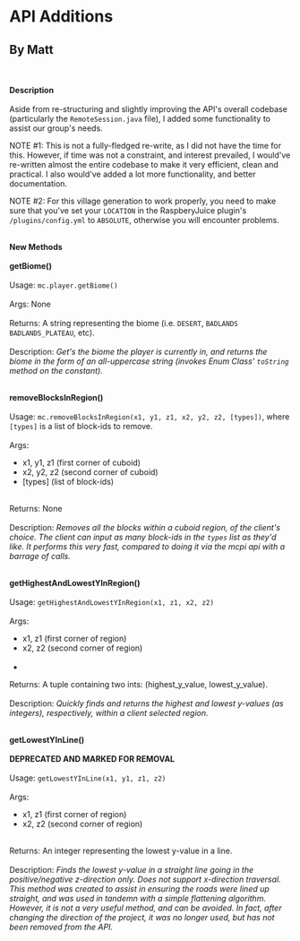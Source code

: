 # API Additions

## By Matt

<br></br>
**Description**
<br></br>
Aside from re-structuring and slightly improving the API's overall codebase (particularly the ``RemoteSession.java``
file), I added some functionality to assist our group's needs.

NOTE #1: This is not a fully-fledged re-write, as I did not have the time for this. However, if time was not a constraint,
and interest prevailed, I would've re-written almost the entire codebase to make it very efficient, clean and practical.
I also would've added a lot more functionality, and better documentation.


NOTE #2: For this village generation to work properly, you need to make sure that you've set your ``LOCATION`` in the 
RaspberyJuice plugin's ``/plugins/config.yml`` to ``ABSOLUTE``, otherwise you will encounter problems.
<br></br>

**New Methods**
<br></br>
<b>getBiome()</b>
<br></br>
Usage: ``mc.player.getBiome()``
<br></br>
Args: None
<br></br>
Returns: A string representing the biome (i.e. ``DESERT``, ``BADLANDS`` ``BADLANDS_PLATEAU``, etc).
<br></br>
Description: <i>Get's the biome the player is currently in, and returns the biome in the form of an all-uppercase
string (invokes Enum Class' ``toString`` method on the constant).</i>
<br></br>

<b>removeBlocksInRegion()</b>
<br></br>
Usage: ``mc.removeBlocksInRegion(x1, y1, z1, x2, y2, z2, [types])``, where ``[types]`` is a list of block-ids to remove.
<br></br>
Args:
  - x1, y1, z1 (first corner of cuboid)
  - x2, y2, z2 (second corner of cuboid)
  - [types] (list of block-ids)
<br></br>

Returns: None
<br></br>
Description: <i>Removes all the blocks within a cuboid region, of the client's choice. The client can input as many
block-ids in the ``types`` list as they'd like. It performs this very fast, compared to doing it via the mcpi api with a
barrage of calls.</i>
<br></br>

<b>getHighestAndLowestYInRegion()</b>
<br></br>
Usage: ``getHighestAndLowestYInRegion(x1, z1, x2, z2)``
<br></br>
Args:
  - x1, z1 (first corner of region)
  - x2, z2 (second corner of region)
<br></br>
  - 
Returns: A tuple containing two ints: (highest_y_value, lowest_y_value).
<br></br>
Description: <i>Quickly finds and returns the highest and lowest y-values (as integers), respectively, within a client
selected region.</i>
<br></br>

<b>getLowestYInLine()</b>
<br></br>
**DEPRECATED AND MARKED FOR REMOVAL**
<br></br>
Usage: ``getLowestYInLine(x1, y1, z1, z2)``
<br></br>
Args:
  - x1, z1 (first corner of region)
  - x2, z2 (second corner of region)
<br></br>

Returns: An integer representing the lowest y-value in a line.
<br></br>
Description: <i>Finds the lowest y-value in a straight line going in the positive/negative z-direction only. Does not
support x-direction traversal. This method was created to assist in ensuring the roads were lined up straight, and was
used in tandemn with a simple flattening algorithm. However, it is not a very useful method, and can be avoided. In
fact, after changing the direction of the project, it was no longer used, but has not been removed from the API.</i>
<br></br>